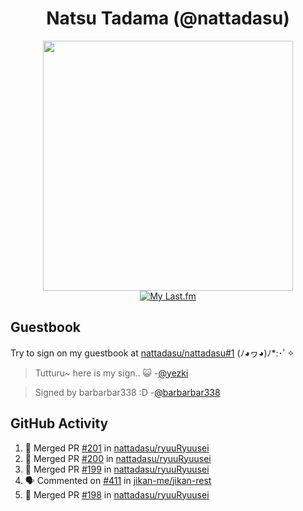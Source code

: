 <div align="center">

# Natsu Tadama (@nattadasu)

[<img width="400" src="https://spotify.nattadeploy.my.id/api?theme=dark&scan=true">](https://open.spotify.com/user/nattadasu)<br>
[![My Last.fm](https://lastfm.nattadeploy.my.id/api?user=nattadasu&loved=true)](https://www.last.fm/user/nattadasu)
</div>

## Guestbook

Try to sign on my guestbook at [nattadasu/nattadasu#1](https://github.com/nattadasu/nattadasu/issues/1) (ﾉ◕ヮ◕)ﾉ\*:･ﾟ✧

<!--START:guestbook-->
> Tutturu~  here is my sign.. :smiley_cat: 
> -[@yezki](https://github.com/yezki)

> Signed by barbarbar338 :D
> -[@barbarbar338](https://github.com/barbarbar338)
<!--END:guestbook-->

## GitHub Activity
<!--START_SECTION:activity-->
1. 🎉 Merged PR [#201](https://github.com/nattadasu/ryuuRyuusei/pull/201) in [nattadasu/ryuuRyuusei](https://github.com/nattadasu/ryuuRyuusei)
2. 🎉 Merged PR [#200](https://github.com/nattadasu/ryuuRyuusei/pull/200) in [nattadasu/ryuuRyuusei](https://github.com/nattadasu/ryuuRyuusei)
3. 🎉 Merged PR [#199](https://github.com/nattadasu/ryuuRyuusei/pull/199) in [nattadasu/ryuuRyuusei](https://github.com/nattadasu/ryuuRyuusei)
4. 🗣 Commented on [#411](https://github.com/jikan-me/jikan-rest/issues/411#issuecomment-1628686714) in [jikan-me/jikan-rest](https://github.com/jikan-me/jikan-rest)
5. 🎉 Merged PR [#198](https://github.com/nattadasu/ryuuRyuusei/pull/198) in [nattadasu/ryuuRyuusei](https://github.com/nattadasu/ryuuRyuusei)
<!--END_SECTION:activity-->
